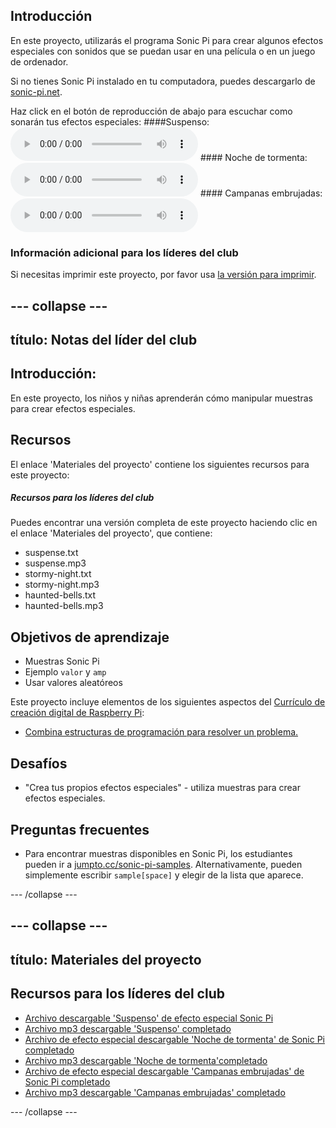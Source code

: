 ## Introducción

En este proyecto, utilizarás el programa Sonic Pi para crear algunos efectos especiales con sonidos que se puedan usar en una película o en un juego de ordenador.

Si no tienes Sonic Pi instalado en tu computadora, puedes descargarlo de [sonic-pi.net](https://sonic-pi.net/).

<div id="audio-preview" class="pdf-hidden">
  Haz click en el botón de reproducción de abajo para escuchar como sonarán tus efectos especiales: ####Suspenso: <audio controls preload> <source src="resources/suspense.mp3" type="audio/mpeg"> Tu navegador no es compatible con el elemento <code>audio</code>. </audio> #### Noche de tormenta: <audio controls preload> <source src="resources/stormy-night.mp3" type="audio/mpeg"> Tu navegador no es compatible con el elemento <code>audio</code>. </audio> #### Campanas embrujadas: <audio controls preload> <source src="resources/haunted-bells.mp3" type="audio/mpeg"> Tu navegador no es compatible con el elemento <code>audio</code>. </audio>
</div>

### Información adicional para los líderes del club

Si necesitas imprimir este proyecto, por favor usa [la versión para imprimir](https://projects.raspberrypi.org/en/projects/special-effects/print).

## \--- collapse \---

## título: Notas del líder del club

## Introducción:

En este proyecto, los niños y niñas aprenderán cómo manipular muestras para crear efectos especiales.

## Recursos

El enlace 'Materiales del proyecto' contiene los siguientes recursos para este proyecto:

##### Recursos para los líderes del club

Puedes encontrar una versión completa de este proyecto haciendo clic en el enlace 'Materiales del proyecto', que contiene:

* suspense.txt
* suspense.mp3
* stormy-night.txt
* stormy-night.mp3
* haunted-bells.txt
* haunted-bells.mp3

## Objetivos de aprendizaje

* Muestras Sonic Pi
* Ejemplo `valor` y `amp`
* Usar valores aleatóreos

Este proyecto incluye elementos de los siguientes aspectos del [Currículo de creación digital de Raspberry Pi](http://rpf.io/curriculum):

* [Combina estructuras de programación para resolver un problema.](https://www.raspberrypi.org/curriculum/programming/builder)

## Desafíos

* "Crea tus propios efectos especiales" - utiliza muestras para crear efectos especiales.

## Preguntas frecuentes

* Para encontrar muestras disponibles en Sonic Pi, los estudiantes pueden ir a [jumpto.cc/sonic-pi-samples](http://jumpto.cc/sonic-pi-samples). Alternativamente, pueden simplemente escribir `sample[space]` y elegir de la lista que aparece.

\--- /collapse \---

## \--- collapse \---

## título: Materiales del proyecto

## Recursos para los líderes del club

* [Archivo descargable 'Suspenso' de efecto especial Sonic Pi](resources/suspense.txt)
* [Archivo mp3 descargable 'Suspenso' completado](resources/suspense.mp3)
* [Archivo de efecto especial descargable 'Noche de tormenta' de Sonic Pi completado](resources/stormy-night.txt)
* [Archivo mp3 descargable 'Noche de tormenta'completado](resources/stormy-night.mp3)
* [Archivo de efecto especial descargable 'Campanas embrujadas' de Sonic Pi completado](resources/haunted-bells.txt)
* [Archivo mp3 descargable 'Campanas embrujadas' completado](resources/haunted-bells.mp3)

\--- /collapse \---